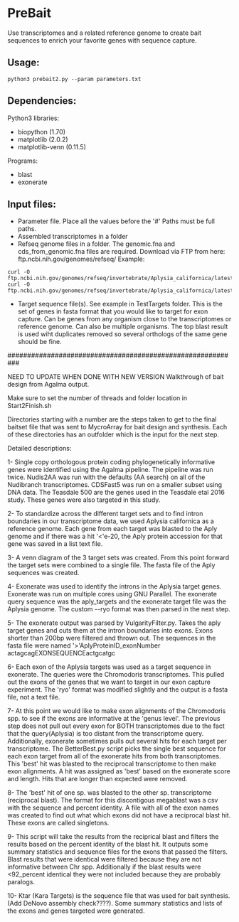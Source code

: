 # PreBait
Use transcriptomes and a related reference genome to create bait sequences to enrich your favorite genes with sequence capture. 

## Usage:

```
python3 prebait2.py --param parameters.txt
```
## Dependencies:

Python3 libraries:
+ biopython (1.70)
+ matplotlib (2.0.2)
+ matplotlib-venn (0.11.5)

Programs:
+ blast
+ exonerate

## Input files:

+ Parameter file. Place all the values before the '#' Paths must be full paths.
+ Assembled transcriptomes in a folder
+ Refseq genome files in a folder. The genomic.fna and cds_from_genomic.fna files are required. Download via FTP from here: ftp.ncbi.nih.gov/genomes/refseq/
Example:
```
curl -O ftp.ncbi.nih.gov/genomes/refseq/invertebrate/Aplysia_californica/latest_assembly_versions/GCF_000002075.1_AplCal3.0/GCF_000002075.1_AplCal3.0_cds_from_genomic.fna.gz
curl -O ftp.ncbi.nih.gov/genomes/refseq/invertebrate/Aplysia_californica/latest_assembly_versions/GCF_000002075.1_AplCal3.0/GCF_000002075.1_AplCal3.0_genomic.fna.gz

```
+ Target sequence file(s). See example in TestTargets folder. This is the set of genes in fasta format that you would like to target for exon capture. Can be genes from any organism close to the transcriptomes or reference genome. Can also be multiple organisms. The top blast result is used wiht duplicates removed so several orthologs of the same gene should be fine. 



###########################################################

NEED TO UPDATE WHEN DONE WITH NEW VERSION
Walkthrough of bait design from Agalma output.

Make sure to set the number of threads and folder location in Start2Finish.sh


Directories starting with a number are the steps taken to get to the final baitset file that was sent to MycroArray for bait design and synthesis. Each of these directories has an outfolder which is the input for the next step.

Detailed descriptions:

1- Single copy orthologous protein coding phylogenetically informative genes were identified using the Agalma pipeline. The pipeline was run twice. Nudis2AA was run with the defaults (AA search) on all of the Nudibranch transcriptomes. CDSFast5 was run on a smaller subset using DNA data. The Teasdale 500 are the genes used in the Teasdale etal 2016 study. These genes were also targeted in this study.

2- To standardize across the different target sets and to find intron boundaries in our transcriptome data, we used Aplysia californica as a reference genome. Each gene from each target was blasted to the Aply genome and if there was a hit '<'e-20, the Aply protein accession for that gene was saved in a list text file.

3- A venn diagram of the 3 target sets was created. From this point forward the target sets were combined to a single file. The fasta file of the Aply sequences was created.

4- Exonerate was used to identify the introns in the Aplysia target genes. Exonerate was run on multiple cores using GNU Parallel. The exonerate query sequence was the aply_targets and the exonerate target file was the Aplysia genome. The custom --ryo format was then parsed in the next step.

5- The exonerate output was parsed by VulgarityFilter.py. Takes the aply target genes and cuts them at the intron boundaries into exons. Exons shorter than 200bp were filtered and thrown out. The sequences in the fasta file were named
'>'AplyProteinID_exonNumber
actagcagEXONSEQUENCEactgcatgc

6- Each exon of the Aplysia targets was used as a target sequence in exonerate. The queries were the Chromodoris transcriptomes. This pulled out the exons of the genes that we want to target in our exon capture experiment. The 'ryo' format was modified slightly and the output is a fasta file, not a text file.

7- At this point we would like to make exon alignments of the Chromodoris spp. to see if the exons are informative at the 'genus level'. The previous step does not pull out every exon for BOTH transcriptomes due to the fact that the query(Aplysia) is too distant from the transcriptome query. Additionally, exonerate sometimes pulls out several hits for each target per transcriptome. The BetterBest.py script picks the single best sequence for each exon target from all of the exonerate hits from both transcriptomes. This 'best' hit was blasted to the reciprocal transcriptome to then make exon alignments. A hit was assigned as 'best' based on the exonerate score and length. Hits that are longer than expected were removed.

8- The 'best' hit of one sp. was blasted to the other sp. transcriptome (reciprocal blast). The format for this discontigous megablast was a csv with the sequence and percent identity. A file with all of the exon names was created to find out what which exons did not have a reciprocal blast hit. These exons are called singletons.

9- This script will take the results from the reciprical blast and filters the results based on the percent identity of the blast hit. It outputs some summary statistics and sequence files for the exons that passed the filters. Blast results that were identical were filtered because they are not informative between Chr spp. Additionally if the blast results were <92_percent identical they were not included because they are probably paralogs.

10- Ktar (Kara Targets) is the sequence file that was used for bait synthesis. (Add DeNovo assembly check????). Some summary statistics and lists of the exons and genes targeted were generated. 
